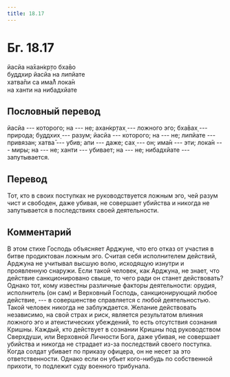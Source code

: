 ```yaml
---
title: 18.17
---
```


# Бг. 18.17
йасйа на̄хан̇кр̣то бха̄во<br/>
буддхир йасйа на липйате<br/>
хатва̄пи са има̄л̐ лока̄н<br/>
на ханти на нибадхйате
## Пословный перевод

йасйа --- которого; на --- не; ахан̇кр̣тах̣ --- ложного эго; бха̄вах̣ ---
природа; буддхих̣ --- разум; йасйа --- которого; на --- не; липйате ---
привязан; хатва̄ --- убив; апи --- даже; сах̣ --- он; има̄н --- эти; лока̄н
--- миры; на --- не; ханти --- убивает; на --- не; нибадхйате ---
запутывается.

## Перевод

Тот, кто в своих поступках не руководствуется ложным эго, чей разум чист
и свободен, даже убивая, не совершает убийства и никогда не запутывается
в последствиях своей деятельности.

## Комментарий

В этом стихе Господь объясняет Арджуне, что его отказ от участия в битве
продиктован ложным эго. Считая себя исполнителем действий, Арджуна не
учитывал высшую волю, исходящую изнутри и проявленную снаружи. Если
такой человек, как Арджуна, не знает, что действие санкционировано
свыше, то чего ради он станет действовать? Однако тот, кому известны
различные факторы деятельности: орудия, исполнитель (он сам) и Верховный
Господь, санкционирующий любое действие, --- в совершенстве справляется
с любой деятельностью. Такой человек никогда не заблуждается. Желание
действовать независимо, на свой страх и риск, является результатом
влияния ложного эго и атеистических убеждений, то есть отсутствия
сознания Кришны. Каждый, кто действует в сознании Кришны под
руководством Сверхдуши, или Верховной Личности Бога, даже убивая, не
совершает убийства и никогда не страдает из-за последствий своего
поступка. Когда солдат убивает по приказу офицера, он не несет за это
ответственности. Однако если он убьет кого-нибудь по собственной
прихоти, то подлежит суду военного трибунала.

